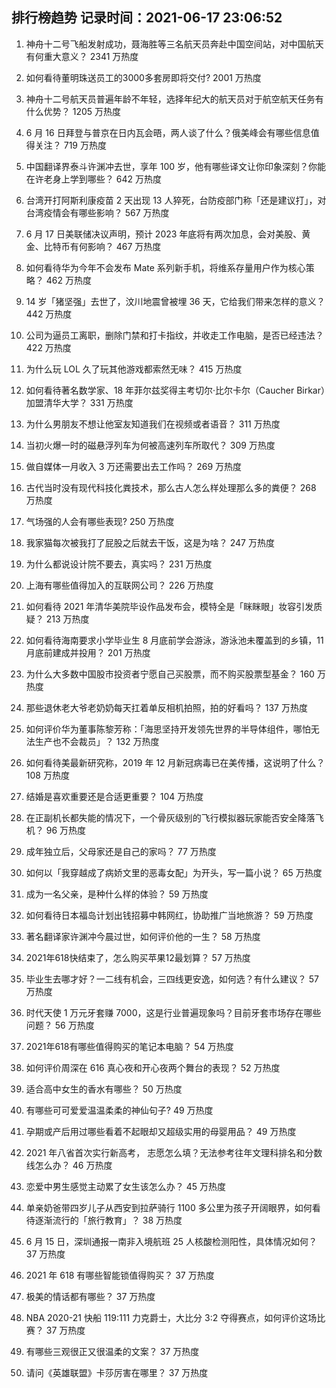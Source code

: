 
## 排行榜趋势 记录时间：2021-06-17 23:06:52
  
  1. 神舟十二号飞船发射成功，聂海胜等三名航天员奔赴中国空间站，对中国航天有何重大意义？ 2341 万热度
    
  2. 如何看待董明珠送员工的3000多套房即将交付? 2001 万热度
    
  3. 神舟十二号航天员普遍年龄不年轻，选择年纪大的航天员对于航空航天任务有什么优势？ 1205 万热度
    
  4. 6 月 16 日拜登与普京在日内瓦会晤，两人谈了什么？俄美峰会有哪些信息值得关注？ 719 万热度
    
  5. 中国翻译界泰斗许渊冲去世，享年 100 岁，他有哪些译文让你印象深刻？你能在许老身上学到哪些？ 642 万热度
    
  6. 台湾开打阿斯利康疫苗 2 天出现 13 人猝死，台防疫部门称「还是建议打」，对台湾疫情会有哪些影响？ 567 万热度
    
  7. 6 月 17 日美联储决议声明，预计 2023 年底将有两次加息，会对美股、黄金、比特币有何影响？ 467 万热度
    
  8. 如何看待华为今年不会发布 Mate 系列新手机，将维系存量用户作为核心策略？ 462 万热度
    
  9. 14 岁「猪坚强」去世了，汶川地震曾被埋 36 天，它给我们带来怎样的意义？ 442 万热度
    
  10. 公司为逼员工离职，删除门禁和打卡指纹，并收走工作电脑，是否已经违法？ 422 万热度
    
  11. 为什么玩 LOL 久了玩其他游戏都索然无味？ 415 万热度
    
  12. 如何看待著名数学家、18 年菲尔兹奖得主考切尔·比尔卡尔（Caucher Birkar）加盟清华大学？ 331 万热度
    
  13. 为什么男朋友不想让他室友知道我们在视频或者语音？ 311 万热度
    
  14. 当初火爆一时的磁悬浮列车为何被高速列车所取代？ 309 万热度
    
  15. 做自媒体一月收入 3 万还需要出去工作吗？ 269 万热度
    
  16. 古代当时没有现代科技化粪技术，那么古人怎么样处理那么多的粪便？ 268 万热度
    
  17. 气场强的人会有哪些表现? 250 万热度
    
  18. 我家猫每次被我打了屁股之后就去干饭，这是为啥？ 247 万热度
    
  19. 为什么都说设计院不要去，真实吗？ 231 万热度
    
  20. 上海有哪些值得加入的互联网公司？ 226 万热度
    
  21. 如何看待 2021 年清华美院毕设作品发布会，模特全是「眯眯眼」妆容引发质疑？ 213 万热度
    
  22. 如何看待海南要求小学毕业生 8 月底前学会游泳，游泳池未覆盖到的乡镇，11 月底前建成并投用？ 201 万热度
    
  23. 为什么大多数中国股市投资者宁愿自己买股票，而不购买股票型基金？ 160 万热度
    
  24. 那些退休老大爷老奶奶每天扛着单反相机拍照，拍的好看吗？ 137 万热度
    
  25. 如何评价华为董事陈黎芳称：「海思坚持开发领先世界的半导体组件，哪怕无法生产也不会裁员」？ 132 万热度
    
  26. 如何看待美最新研究称，2019 年 12 月新冠病毒已在美传播，这说明了什么？ 108 万热度
    
  27. 结婚是喜欢重要还是合适更重要？ 104 万热度
    
  28. 在正副机长都失能的情况下，一个骨灰级别的飞行模拟器玩家能否安全降落飞机？ 96 万热度
    
  29. 成年独立后，父母家还是自己的家吗？ 77 万热度
    
  30. 如何以「我穿越成了病娇文里的恶毒女配」为开头，写一篇小说？ 65 万热度
    
  31. 成为一名父亲，是种什么样的体验？ 59 万热度
    
  32. 如何看待日本福岛计划出钱招募中韩网红，协助推广当地旅游？ 59 万热度
    
  33. 著名翻译家许渊冲今晨过世，如何评价他的一生？ 58 万热度
    
  34. 2021年618快结束了，怎么购买苹果12最划算？ 57 万热度
    
  35. 毕业生去哪才好？一二线有机会，三四线更安逸，如何选？有什么建议？ 57 万热度
    
  36. 时代天使 1 万元牙套赚 7000，这是行业普遍现象吗？目前牙套市场存在哪些问题？ 56 万热度
    
  37. 2021年618有哪些值得购买的笔记本电脑？ 54 万热度
    
  38. 如何评价周深在 616 真心夜和开心夜两个舞台的表现？ 52 万热度
    
  39. 适合高中女生的香水有哪些？ 50 万热度
    
  40. 有哪些可可爱爱温温柔柔的神仙句子? 49 万热度
    
  41. 孕期或产后用过哪些看着不起眼却又超级实用的母婴用品？ 49 万热度
    
  42. 2021 年八省首次实行新高考， 志愿怎么填？无法参考往年文理科排名和分数线怎么办？ 46 万热度
    
  43. 恋爱中男生感觉主动累了女生该怎么办？ 45 万热度
    
  44. 单亲奶爸带四岁儿子从西安到拉萨骑行 1100 多公里为孩子开阔眼界，如何看待逐渐流行的「旅行教育」？ 38 万热度
    
  45. 6 月 15 日，深圳通报一南非入境航班 25 人核酸检测阳性，具体情况如何？ 37 万热度
    
  46. 2021 年 618 有哪些智能锁值得购买？ 37 万热度
    
  47. 极美的情话都有哪些？ 37 万热度
    
  48. NBA 2020-21 快船 119:111 力克爵士，大比分 3:2 夺得赛点，如何评价这场比赛？ 37 万热度
    
  49. 有哪些三观很正又很温柔的文案？ 37 万热度
    
  50. 请问《英雄联盟》卡莎厉害在哪里？ 37 万热度
    
